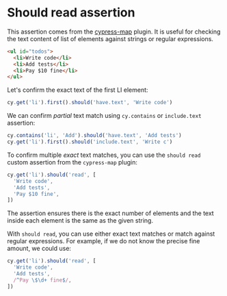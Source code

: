 # Should read assertion

This assertion comes from the [cypress-map](https://github.com/bahmutov/cypress-map) plugin. It is useful for checking the text content of list of elements against strings or regular expressions.

<!-- fiddle Should read -->

```html
<ul id="todos">
  <li>Write code</li>
  <li>Add tests</li>
  <li>Pay $10 fine</li>
</ul>
```

Let's confirm the exact text of the first LI element:

```js
cy.get('li').first().should('have.text', 'Write code')
```

We can confirm _partial_ text match using `cy.contains` or `include.text` assertion:

```js
cy.contains('li', 'Add').should('have.text', 'Add tests')
cy.get('li').first().should('include.text', 'Write c')
```

To confirm multiple _exact_ text matches, you can use the `should read` custom assertion from the `cypress-map` plugin:

```js
cy.get('li').should('read', [
  'Write code',
  'Add tests',
  'Pay $10 fine',
])
```

The assertion ensures there is the exact number of elements and the text inside each element is the same as the given string.

With `should read`, you can use either exact text matches or match against regular expressions. For example, if we do not know the precise fine amount, we could use:

```js
cy.get('li').should('read', [
  'Write code',
  'Add tests',
  /^Pay \$\d+ fine$/,
])
```

<!-- fiddle-end -->
